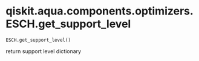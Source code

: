# qiskit.aqua.components.optimizers.ESCH.get\_support\_level

`ESCH.get_support_level()`

return support level dictionary
